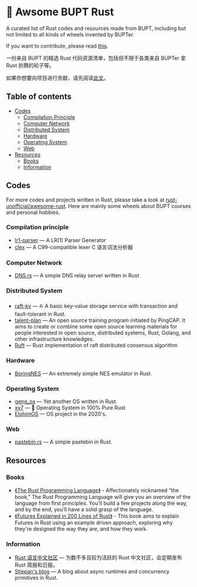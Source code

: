 # 🧾 Awsome BUPT Rust

A curated list of Rust codes and resources made from BUPT, including but not limited to all kinds of wheels invented by BUPTer.

If you want to contribute, please read [this](CONTRIBUTING.md).

一份来自 BUPT 的精选 Rust 代码资源清单，包括但不限于各类来自 BUPTer 拿 Rust 折腾的轮子等。

如果你想要向项目进行贡献，请先阅读[此文](CONTRIBUTING.md)。

## Table of contents

- [Codes](#codes)
  - [Compilation Principle](#compilation-principle)
  - [Computer Network](#computer-network)
  - [Distributed System](#distributed-system)
  - [Hardware](#hardware)
  - [Operating System](#operating-system)
  - [Web](#web)
- [Resources](#resources)
  - [Books](#books)
  - [Information](#information)

## Codes

For more codes and projects written in Rust, please take a look at [rust-unofficial/awesome-rust](https://github.com/rust-unofficial/awesome-rust). Here are mainly some wheels about BUPT courses and personal hobbies.

### Compilation principle

- [lr1-parser](https://github.com/imtsuki/lr1-parser) — A LR(1) Parser Generator
- [clex](https://github.com/imtsuki/clex) — A C99-compatible lexer C 语言词法分析器

### Computer Network

- [DNS.rs](https://github.com/9646516/DNS.rs) — A simple DNS relay server written in Rust

### Distributed System

- [raft-kv](https://github.com/JmPotato/raft-kv) — ⛵ A basic key-value storage service with transaction and fault-tolerant in Rust.
- [talent-plan](https://github.com/pingcap/talent-plan) — An open source training program initiated by PingCAP. It aims to create or combine some open source learning materials for people interested in open source, distributed systems, Rust, Golang, and other infrastructure knowledges.
- [Ruft](https://github.com/S-1-T/Ruft) — Rust implementation of raft distributed consensus algorithm

### Hardware

- [BoringNES](https://github.com/name1e5s/BoringNES) — An extremely simple NES emulator in Rust.

### Operating System

- [geng_os](https://github.com/JmPotato/geng_os) — Yet another OS written in Rust
- [xv7](https://github.com/imtsuki/xv7) — 🦀️ Operating System in 100% Pure Rust
- [ElohimOS](https://github.com/name1e5s/ElohimOS) — OS project in the 2020's.

### Web

- [pastebin.rs](https://github.com/name1e5s/pastebin.rs) — A simple pastebin in Rust.

## Resources

### Books

- [《The Rust Programming Language》](https://doc.rust-lang.org/book/) - Affectionately nicknamed “the book,” The Rust Programming Language will give you an overview of the language from first principles. You’ll build a few projects along the way, and by the end, you’ll have a solid grasp of the language.
- [《Futures Explained in 200 Lines of Rust》](https://cfsamson.github.io/books-futures-explained/) - This book aims to explain Futures in Rust using an example driven approach, exploring why they're designed the way they are, and how they work.

### Information

- [Rust 语言中文社区](https://rustcc.cn/) — 为数不多且较为活跃的 Rust 中文社区，会定期发布 Rust 周报和日报。
- [Stjepan's blog](https://stjepang.github.io/) — A blog about async runtimes and concurrency primitives in Rust.
